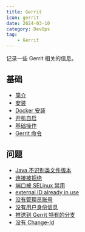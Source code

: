 ```yaml
---
title: Gerrit
icon: gerrit
date: 2024-03-10
category: DevOps
tag:
    - Gerrit
---
```


记录一些 Gerrit 相关的信息。

<!-- more -->

## 基础

- [简介](./tutorial/introduction.md)
- [安装](./tutorial/install.md)
- [Docker 安装](./tutorial/docker_install.md)
- [开机自启](./tutorial/self_start.md)
- [基础操作](./tutorial/basic_operation.md)
- [Gerrit 命令](./tutorial/command.md)

## 问题

- [Java 不识别类文件版本](./problem/java_runtime.md)
- [连接被拒绝](./problem/connection_refused.md)
- [端口被 SELinux 禁用](./problem/port_disabled_selinux.md)
- [external ID already in use](./problem/external_id.md)
- [没有管理员账号](./problem/no_admin_account.md)
- [没有用户身份信息](./problem/no_author_identity.md)
- [推送到 Gerrit 特有的分支](./problem/push_gerrit_branch.md)
- [没有 Change-Id](./problem/no_change_id.md)
